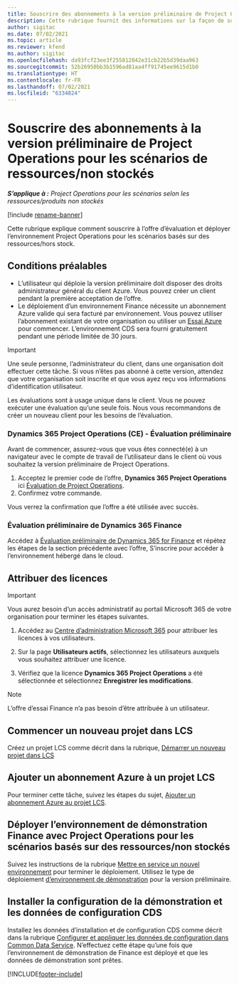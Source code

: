 ```yaml
---
title: Souscrire des abonnements à la version préliminaire de Project Operations pour les scénarios de ressources/non stockés
description: Cette rubrique fournit des informations sur la façon de souscrire un abonnement et de déployer des scénarios basés sur les ressources/non-stockés Project Operations.
author: sigitac
ms.date: 07/02/2021
ms.topic: article
ms.reviewer: kfend
ms.author: sigitac
ms.openlocfilehash: da93fcf23ee3f255812842e31cb22b5d39daa963
ms.sourcegitcommit: 52b26950bb3b1596ad81aa4ff91745ee9615d1b0
ms.translationtype: HT
ms.contentlocale: fr-FR
ms.lasthandoff: 07/02/2021
ms.locfileid: "6334824"
---
```

# <a name="sign-up-for-project-operations-preview-subscriptions-for-resource-non-stocked-scenarios"></a>Souscrire des abonnements à la version préliminaire de Project Operations pour les scénarios de ressources/non stockés

_**S’applique à :** Project Operations pour les scénarios selon les ressources/produits non stockés_

[!include [rename-banner](~/includes/cc-data-platform-banner.md)]

Cette rubrique explique comment souscrire à l’offre d’évaluation et déployer l’environnement Project Operations pour les scénarios basés sur des ressources/hors stock.

## <a name="prerequisites"></a>Conditions préalables
- L’utilisateur qui déploie la version préliminaire doit disposer des droits administrateur général du client Azure. Vous pouvez créer un client pendant la première acceptation de l’offre. 
- Le déploiement d’un environnement Finance nécessite un abonnement Azure valide qui sera facturé par environnement. Vous pouvez utiliser l’abonnement existant de votre organisation ou utiliser un [Essai Azure](https://azure.microsoft.com/en-us/free/) pour commencer. L’environnement CDS sera fourni gratuitement pendant une période limitée de 30 jours.

> [!IMPORTANT]
> Une seule personne, l’administrateur du client, dans une organisation doit effectuer cette tâche. Si vous n’êtes pas abonné à cette version, attendez que votre organisation soit inscrite et que vous ayez reçu vos informations d’identification utilisateur.
> 
> Les évaluations sont à usage unique dans le client. Vous ne pouvez exécuter une évaluation qu’une seule fois. Nous vous recommandons de créer un nouveau client pour les besoins de l’évaluation.


### <a name="dynamics-365-project-operations-ce---preview-trial"></a>Dynamics 365 Project Operations (CE) - Évaluation préliminaire 

Avant de commencer, assurez-vous que vous êtes connecté(e) à un navigateur avec le compte de travail de l’utilisateur dans le client où vous souhaitez la version préliminaire de Project Operations.

1. Acceptez le premier code de l’offre, **Dynamics 365 Project Operations** ici [Évaluation de Project Operations](https://aka.ms/try-po).
2. Confirmez votre commande.

  Vous verrez la confirmation que l’offre a été utilisée avec succès.

### <a name="dynamics-365-finance-preview-trial"></a>Évaluation préliminaire de Dynamics 365 Finance

Accédez à [Évaluation préliminaire de Dynamics 365 for Finance](https://aka.ms/trypoche) et répétez les étapes de la section précédente avec l’offre, S’inscrire pour accéder à l’environnement hébergé dans le cloud.  

## <a name="assign-licenses"></a>Attribuer des licences

> [!IMPORTANT]
> Vous aurez besoin d’un accès administratif au portail Microsoft 365 de votre organisation pour terminer les étapes suivantes.

1. Accédez au [Centre d’administration Microsoft 365](https://portal.office.com/) pour attribuer les licences à vos utilisateurs.

2. Sur la page **Utilisateurs actifs**, sélectionnez les utilisateurs auxquels vous souhaitez attribuer une licence.

3. Vérifiez que la licence **Dynamics 365 Project Operations** a été sélectionnée et sélectionnez **Enregistrer les modifications**.

> [!NOTE]
> L’offre d’essai Finance n’a pas besoin d’être attribuée à un utilisateur.

## <a name="start-a-new-project-in-lcs"></a>Commencer un nouveau projet dans LCS

Créez un projet LCS comme décrit dans la rubrique, [Démarrer un nouveau projet dans LCS](create-lcs-project.md)

## <a name="add-an-azure-subscription-to-an-lcs-project"></a>Ajouter un abonnement Azure à un projet LCS

Pour terminer cette tâche, suivez les étapes du sujet, [Ajouter un abonnement Azure au projet LCS](resource-add-azure-subscription-lcs-project.md).

## <a name="deploy-finance-demo-environment-with-project-operations-for-resourcenon-stocked-scenarios"></a>Déployer l’environnement de démonstration Finance avec Project Operations pour les scénarios basés sur des ressources/non stockés

Suivez les instructions de la rubrique [Mettre en service un nouvel environnement](resource-provision-new-environment.md) pour terminer le déploiement. Utilisez le type de déploiement [d’environnement de démonstration](/dynamics365/fin-ops-core/dev-itpro/deployment/deploy-demo-environment) pour la version préliminaire. 

## <a name="install-cds-setup-and-configuration-data"></a>Installer la configuration de la démonstration et les données de configuration CDS

Installez les données d’installation et de configuration CDS comme décrit dans la rubrique [Configurer et appliquer les données de configuration dans Common Data Service](resource-apply-pro-setup-config-data.md).
N’effectuez cette étape qu’une fois que l’environnement de démonstration de Finance est déployé et que les données de démonstration sont prêtes.


[!INCLUDE[footer-include](../includes/footer-banner.md)]
